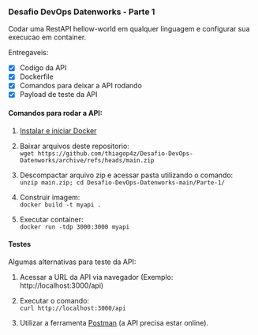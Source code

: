 ### Desafio DevOps Datenworks - Parte 1

Codar uma RestAPI hellow-world em qualquer linguagem e configurar sua execucao em container.

Entregaveis:

- [x] Codigo da API
- [x] Dockerfile
- [x] Comandos para deixar a API rodando
- [x] Payload de teste da API

#### Comandos para rodar a API:

1. [Instalar e iniciar Docker](https://docs.docker.com/engine/install/)

2. Baixar arquivos deste repositorio:\
`wget https://github.com/thiagop4z/Desafio-DevOps-Datenworks/archive/refs/heads/main.zip`

3. Descompactar arquivo zip e acessar pasta utilizando o comando:\
`unzip main.zip; cd Desafio-DevOps-Datenworks-main/Parte-1/`

4. Construir imagem:\
`docker build -t myapi .`

5. Executar container:\
`docker run -tdp 3000:3000 myapi`

#### Testes

Algumas alternativas para teste da API:

1. Acessar a URL da API via navegador (Exemplo: http://localhost:3000/api)

2. Executar o comando:\
`curl http://localhost:3000/api`

3. Utilizar a ferramenta [Postman](https://web.postman.co/) (a API precisa estar online).

